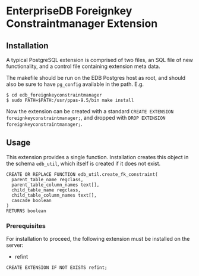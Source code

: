# EnterpriseDB Foreignkey Constraintmanager Extension

## Installation
A typical PostgreSQL extension is comprised of two files, an SQL file of new functionality, and a control file containing extension meta data. 

The makefile should be run on the EDB Postgres host as root, and should also be sure to have `pg_config` available in the path. E.g.

```
$ cd edb_foreignkeyconstraintmanager
$ sudo PATH=$PATH:/usr/ppas-9.5/bin make install
```

Now the extension can be created with a standard `CREATE EXTENSION foreignkeyconstraintmanager;`, and dropped with `DROP EXTENSION foreignkeyconstraintmanager;`.

## Usage
This extension provides a single function.  Installation creates this object in the schema `edb_util`, which itself is created if it does not exist.

```
CREATE OR REPLACE FUNCTION edb_util.create_fk_constraint(
  parent_table_name regclass, 
  parent_table_column_names text[], 
  child_table_name regclass, 
  child_table_column_names text[], 
  cascade boolean
)
RETURNS boolean
```
 
### Prerequisites
For installation to proceed, the following extension must be installed on the  server:
* refint

```
CREATE EXTENSION IF NOT EXISTS refint;
```


